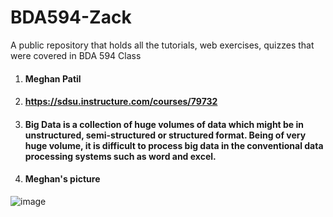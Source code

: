 # BDA594-Zack
A public repository that holds all the tutorials, web exercises, quizzes that were covered in BDA 594 Class

1. #### Meghan Patil
2. #### https://sdsu.instructure.com/courses/79732 
3. #### Big Data is a collection of huge volumes of data which might be in unstructured, semi-structured or structured format. Being of very huge volume, it is difficult to process big data in the conventional data processing systems such as word and excel.
4. #### Meghan's picture 

![image](https://user-images.githubusercontent.com/89711709/131726029-b8eb7a20-3d3e-4df3-b157-408910adcb7a.png)

